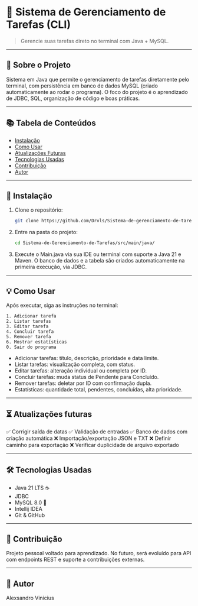 # 📝 Sistema de Gerenciamento de Tarefas (CLI)

> Gerencie suas tarefas direto no terminal com Java + MySQL.
---

## 📌 Sobre o Projeto

Sistema em Java que permite o gerenciamento de tarefas diretamente pelo terminal, com persistência em banco de dados MySQL (criado automaticamente ao rodar o programa). O foco do projeto é o aprendizado de JDBC, SQL, organização de código e boas práticas.

---

## 📚 Tabela de Conteúdos

- [Instalação](#-instalação)
- [Como Usar](#-como-usar)
- [Atualizações Futuras](#-atualizações-futuras)
- [Tecnologias Usadas](#-tecnologias-usadas)
- [Contribuição](#-contribuição)
- [Autor](#-autor)

---

## 🚀 Instalação

1. Clone o repositório:
   ```bash
   git clone https://github.com/Drvls/Sistema-de-gerenciamento-de-tarefas-cli.git
   ```

2. Entre na pasta do projeto:
   ```bash
   cd Sistema-de-Gerenciamento-de-Tarefas/src/main/java/
   ```

3. Execute o Main.java via sua IDE ou terminal com suporte a Java 21 e Maven.
   O banco de dados e a tabela são criados automaticamente na primeira execução, via JDBC.
---

## 💡 Como Usar

Após executar, siga as instruções no terminal:  

```cli
1. Adicionar tarefa
2. Listar tarefas
3. Editar tarefa
4. Concluir tarefa
5. Remover tarefa
6. Mostrar estatísticas
0. Sair do programa

```
- Adicionar tarefas: título, descrição, prioridade e data limite.
- Listar tarefas: visualização completa, com status.
- Editar tarefas: alteração individual ou completa por ID.
- Concluir tarefas: muda status de Pendente para Concluído.
- Remover tarefas: deletar por ID com confirmação dupla.
- Estatísticas: quantidade total, pendentes, concluídas, alta prioridade.

---

## ⏳ Atualizações futuras

✅ Corrigir saída de datas
✅ Validação de entradas
✅ Banco de dados com criação automática
❌ Importação/exportação JSON e TXT
❌ Definir caminho para exportação
❌ Verificar duplicidade de arquivo exportado

---

## 🛠 Tecnologias Usadas

- Java 21 LTS ☕
- JDBC 
- MySQL 8.0 🐬
- Intellij IDEA
- Git & GitHub

---

## 🤝 Contribuição

Projeto pessoal voltado para aprendizado.
No futuro, será evoluído para API com endpoints REST e suporte a contribuições externas.

---

## 👤 Autor

Alexsandro Vinicius
